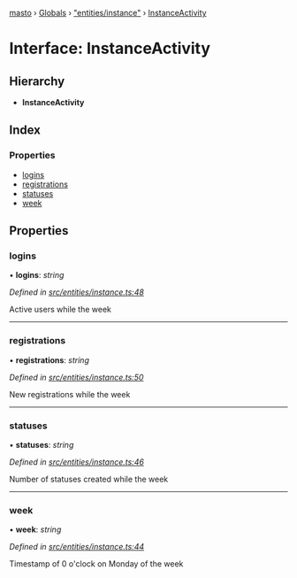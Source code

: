 [masto](../README.md) › [Globals](../globals.md) › ["entities/instance"](../modules/_entities_instance_.md) › [InstanceActivity](_entities_instance_.instanceactivity.md)

# Interface: InstanceActivity

## Hierarchy

* **InstanceActivity**

## Index

### Properties

* [logins](_entities_instance_.instanceactivity.md#logins)
* [registrations](_entities_instance_.instanceactivity.md#registrations)
* [statuses](_entities_instance_.instanceactivity.md#statuses)
* [week](_entities_instance_.instanceactivity.md#week)

## Properties

###  logins

• **logins**: *string*

*Defined in [src/entities/instance.ts:48](https://github.com/neet/masto.js/blob/b9f6bdd/src/entities/instance.ts#L48)*

Active users while the week

___

###  registrations

• **registrations**: *string*

*Defined in [src/entities/instance.ts:50](https://github.com/neet/masto.js/blob/b9f6bdd/src/entities/instance.ts#L50)*

New registrations while the week

___

###  statuses

• **statuses**: *string*

*Defined in [src/entities/instance.ts:46](https://github.com/neet/masto.js/blob/b9f6bdd/src/entities/instance.ts#L46)*

Number of statuses created while the week

___

###  week

• **week**: *string*

*Defined in [src/entities/instance.ts:44](https://github.com/neet/masto.js/blob/b9f6bdd/src/entities/instance.ts#L44)*

Timestamp of 0 o'clock on Monday of the week
